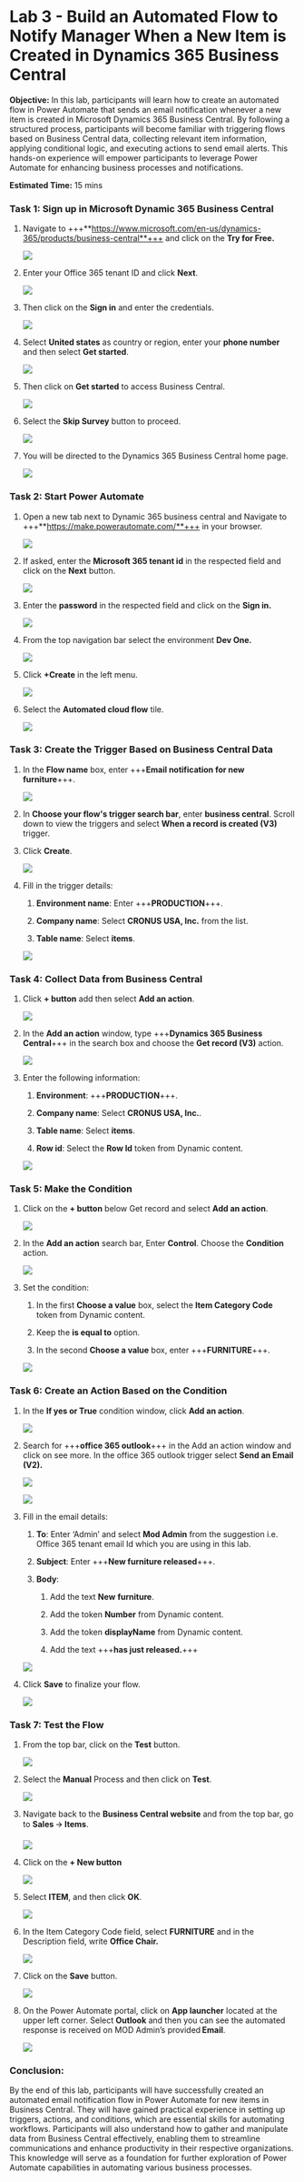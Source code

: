 # Lab 3 - Build an Automated Flow to Notify Manager When a New Item is Created in Dynamics 365 Business Central

**Objective:** In this lab, participants will learn how to create an
automated flow in Power Automate that sends an email notification
whenever a new item is created in Microsoft Dynamics 365 Business
Central. By following a structured process, participants will become
familiar with triggering flows based on Business Central data,
collecting relevant item information, applying conditional logic, and
executing actions to send email alerts. This hands-on experience will
empower participants to leverage Power Automate for enhancing business
processes and notifications.

**Estimated Time:** 15 mins

### Task 1: Sign up in Microsoft Dynamic 365 Business Central

1.  Navigate to
    +++**https://www.microsoft.com/en-us/dynamics-365/products/business-central**+++
    and click on the **Try for Free.**

    ![](./media/image1.png)

2.  Enter your Office 365 tenant ID and click **Next**.

    ![](./media/image2.png)


3.  Then click on the **Sign in** and enter the credentials.

    ![](./media/image3.png)


4. Select **United states** as country or region, enter your **phone number** and then select **Get started**.

    ![](./media/image4.1.png)


 
5.  Then click on **Get started** to access Business Central.

    ![](./media/image4.png)


6.  Select the **Skip Survey** button to proceed.

    ![](./media/image5.png)


7. You will be directed to the Dynamics 365 Business Central home page.

    ![](./media/image5.1.png)

  
### Task 2: Start Power Automate

1.  Open a new tab next to Dynamic 365 business central and Navigate to
    +++**https://make.powerautomate.com/**+++ in your browser.
    
    ![](./media/image6.png)


3.  If asked, enter the **Microsoft 365 tenant id** in the respected field and
    click on the **Next** button.  

    ![](./media/image7.png)


4.  Enter the **password** in the respected field and click on the
    **Sign in.**

    ![](./media/image8.png)


5.  From the top navigation bar select the environment **Dev One.**

    ![](./media/image9.png)


6.  Click **+Create** in the left menu.

    ![](./media/image10.png)


7.  Select the **Automated cloud flow** tile.

    ![](./media/image11.png)


### Task 3: Create the Trigger Based on Business Central Data

1.  In the **Flow name** box, enter +++**Email notification for new
    furniture**+++.

    ![](./media/image12.png)


2.  In **Choose your flow's trigger search bar**, enter **business
    central**. Scroll down to view the triggers and select **When a
    record is created (V3)** trigger.

3.  Click **Create**.

    ![](./media/image13.png)


4.  Fill in the trigger details:

    1.  **Environment name**: Enter +++**PRODUCTION**+++.

    2.  **Company name**: Select **CRONUS USA, Inc.** from the list.

    3.  **Table name**: Select **items**.

    ![](./media/image14.png)


### Task 4: Collect Data from Business Central

1.  Click **+ button** add then select **Add an action**.

    ![](./media/image15.png)


2.  In the **Add an action** window, type +++**Dynamics 365 Business
    Central**+++ in the search box and choose the **Get record (V3)**
    action.

    ![](./media/image16.png)


3.  Enter the following information:

    1.  **Environment**: +++**PRODUCTION**+++.

    2.  **Company name**: Select **CRONUS USA, Inc.**.

    3.  **Table name**: Select **items**.

    4.  **Row id**: Select the **Row Id** token from Dynamic content.

    ![](./media/image17.png)


### Task 5: Make the Condition

1.  Click on the **+ button** below Get record and select **Add an
    action**.

    ![](./media/image18.png)


2.  In the **Add an action** search bar, Enter **Control**. Choose the
    **Condition** action.

    ![](./media/image19.png)


3.  Set the condition:

    1.  In the first **Choose a value** box, select the **Item Category
        Code** token from Dynamic content.

    2.  Keep the **is equal to** option.

    3.  In the second **Choose a value** box, enter +++**FURNITURE**+++.

    ![](./media/image20.png)


### Task 6: Create an Action Based on the Condition

1.  In the **If yes or True** condition window, click **Add an action**.

    ![](./media/image21.png)


2.  Search for +++**office 365 outlook**+++ in the Add an action window and
    click on see more. In the office 365 outlook trigger select **Send
    an Email (V2).**

    ![](./media/image22.png)


    ![](./media/image23.png)


3.  Fill in the email details:

    1.  **To**: Enter ‘Admin’ and select **Mod Admin** from the suggestion i.e. Office 365 tenant email Id which you are using in this lab. 

    2.  **Subject**: Enter +++**New furniture released**+++.

    3.  **Body**:

        1.  Add the text **New** **furniture**.

        2.  Add the token **Number** from Dynamic content.

        3.  Add the token **displayName** from Dynamic content.

        4.  Add the text +++**has just released.**+++

    ![](./media/image24.png)


4.  Click **Save** to finalize your flow.

    ![](./media/image25.png)


### Task 7: Test the Flow

1. From the top bar, click on the **Test** button.

    ![](./media/image26.png)


2. Select the **Manual** Process and then click on **Test**.

    ![](./media/image27.png)


3.  Navigate back to the **Business Central website** and from the top
    bar, go to **Sales** 🡪 **Items**.

    ![](./media/image28.png)


4.  Click on the **+ New button**

    ![](./media/image29.png)


5.  Select **ITEM**, and then click **OK**.

    ![](./media/image30.png)


6.  In the Item Category Code field, select **FURNITURE** and in the
    Description field, write **Office Chair.**

    ![](./media/image31.png)


7.  Click on the **Save** button.

    ![](./media/image32.png)


8.  On the Power Automate portal, click on **App launcher** located at the upper left corner. Select **Outlook** and then you can see the automated response is received on MOD Admin’s provided **Email**.

    ![](./media/image33.png)


### Conclusion: 

By the end of this lab, participants will have
successfully created an automated email notification flow in Power
Automate for new items in Business Central. They will have gained
practical experience in setting up triggers, actions, and conditions,
which are essential skills for automating workflows. Participants will
also understand how to gather and manipulate data from Business
Central effectively, enabling them to streamline communications and
enhance productivity in their respective organizations. This knowledge
will serve as a foundation for further exploration of Power Automate
capabilities in automating various business processes.
